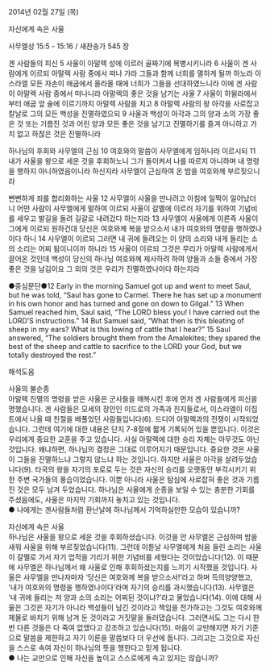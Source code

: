 2014년 02월 27일 (목)

자신에게 속은 사울



사무엘상 15:5 - 15:16 / 새찬송가 545 장


겐 사람들의 피신 
5 사울이 아말렉 성에 이르러 골짜기에 복병시키니라 6 사울이 겐 사람에게 이르되 아말렉 사람 중에서 떠나 가라 그들과 함께 너희를 멸하게 될까 하노라 이스라엘 모든 자손이 애굽에서 올라올 때에 너희가 그들을 선대하였느니라 이에 겐 사람이 아말렉 사람 중에서 떠나니라
아말렉의 좋은 것을 남기는 사울
7 사울이 하윌라에서부터 애굽 앞 술에 이르기까지 아말렉 사람을 치고 8 아말렉 사람의 왕 아각을 사로잡고 칼날로 그의 모든 백성을 진멸하였으되 9 사울과 백성이 아각과 그의 양과 소의 가장 좋은 것 또는 기름진 것과 어린 양과 모든 좋은 것을 남기고 진멸하기를 즐겨 아니하고 가치 없고 하찮은 것은 진멸하니라

하나님의 후회와 사무엘의 근심 
10 여호와의 말씀이 사무엘에게 임하니라 이르시되 11 내가 사울을 왕으로 세운 것을 후회하노니 그가 돌이켜서 나를 따르지 아니하며 내 명령을 행하지 아니하였음이니라 하신지라 사무엘이 근심하여 온 밤을 여호와께 부르짖으니라

뻔뻔하게 죄를 합리화하는 사울 
12 사무엘이 사울을 만나려고 아침에 일찍이 일어났더니 어떤 사람이 사무엘에게 말하여 이르되 사울이 갈멜에 이르러 자기를 위하여 기념비를 세우고 발길을 돌려 길갈로 내려갔다 하는지라 13 사무엘이 사울에게 이른즉 사울이 그에게 이르되 원하건대 당신은 여호와께 복을 받으소서 내가 여호와의 명령을 행하였나이다 하니 14 사무엘이 이르되 그러면 내 귀에 들려오는 이 양의 소리와 내게 들리는 소의 소리는 어찌 됨이니이까 하니라 15 사울이 이르되 그것은 무리가 아말렉 사람에게서 끌어온 것인데 백성이 당신의 하나님 여호와께 제사하려 하여 양들과 소들 중에서 가장 좋은 것을 남김이요 그 외의 것은 우리가 진멸하였나이다 하는지라



●중심문단●12 Early in the morning Samuel got up and went to meet Saul, but he was told, “Saul has gone to Carmel. There he has set up a monument in his own honor and has turned and gone on down to Gilgal.” 13 When Samuel reached him, Saul said, “The LORD bless you! I have carried out the LORD’S instructions.” 14 But Samuel said, “What then is this bleating of sheep in my ears? What is this lowing of cattle that I hear?” 15 Saul answered, “The soldiers brought them from the Amalekites; they spared the best of the sheep and cattle to sacrifice to the LORD your God, but we totally destroyed the rest.”

해석도움





사울의 불순종  
아말렉 진멸의 명령을 받은 사울은 군사들을 매복시킨 후에 먼저 겐 사람들에게 피신을 명했습니다. 겐 사람들은 모세의 장인인 이드로의 가족과 친지들로서, 이스라엘이 이집트에서 나올 때 친절을 베풀었던 사람들입니다(6). 드디어 아말렉과의 전쟁이 시작되었습니다. 그런데 여기에 대한 내용은 단지 7-8절에 짧게 기록되어 있을 뿐입니다. 이것은 우리에게 중요한 교훈을 주고 있습니다. 사실 아말렉에 대한 승리 자체는 아무것도 아닌 것입니다. 왜냐하면, 하나님의 결정은 그대로 이루어지기 때문입니다. 중요한 것은 사울이 그들을 진멸하느냐 그렇지 않느냐 하는 것입니다. 하지만 사울은 아각을 살려두었습니다(9). 타국의 왕을 자기의 포로로 두는 것은 자신의 승리를 오랫동안 부각시키기 위한 주변 국가들의 풍습이었습니다. 이뿐 아니라 사울은 탐심에 사로잡혀 좋은 것과 기름진 것은 모두 남겨 두었습니다. 하나님은 사울에게 순종을 보일 수 있는 충분한 기회를 주셨음에도, 사울은 마지막 기회까지 놓치고 있는 것입니다.   
● 나에게는 겐사람들처럼 환난날에 하나님께서 기억하실만한 모습이 있습니까?

자신에게 속은 사울  
하나님은 사울을 왕으로 세운 것을 후회하셨습니다. 이것을 안 사무엘은 근심하며 밤을 새워 사울을 위해 부르짖었습니다(11). 그런데 이튿날 사무엘에게 처음 들린 소리는 사울이 갈멜로 가서 자기 업적을 기리기 위한 기념비를 세웠다는 것이었습니다(12). 이 때문에 사무엘은 하나님께서 왜 사울로 인해 후회하셨는지를 느끼기 시작했을 것입니다. 사울은 사무엘을 만나자마자 ‘당신은 여호와께 복을 받으소서!’라고 하며 득의양양했고, ‘내가 여호와의 명령을 행하였나이다’라며 자기의 승리를 과시했습니다(13). 사무엘은 ‘내 귀에 들리는 저 양과 소의 소리는 어찌된 것이냐?’라고 물었습니다(14). 이에 대해 사울은 그것은 자기가 아니라 백성들이 남긴 것이라고 책임을 전가하고는 그것도 여호와께 제물로 바치기 위해 남겨 둔 것이라고 거짓말을 둘러댔습니다. 그러면서도 그는 다시 한 번 다른 것들은 다 죽여 없앴다고 강조하고 있습니다(15). 마음이 교만해지면 자기 기준으로 말씀을 제한하고 자기 이론을 말씀보다 더 우선에 둡니다. 그리고는 그것으로 자신을 스스로 속여 자신이 하나님의 뜻을 행한다고 믿게 됩니다.  
● 나는 교만으로 인해 자신을 높이고 스스로에게 속고 있지는 않습니까?